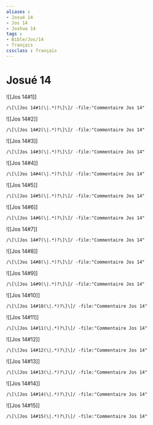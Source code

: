 ```yaml
---
aliases : 
- Josué 14
- Jos 14
- Joshua 14
tags : 
- Bible/Jos/14
- français
cssclass : français
---
```


# Josué 14

![[Jos 14#1]]

```query
/\[\[Jos 14#1(\|.*)?\]\]/ -file:"Commentaire Jos 14"
```

![[Jos 14#2]]

```query
/\[\[Jos 14#2(\|.*)?\]\]/ -file:"Commentaire Jos 14"
```

![[Jos 14#3]]

```query
/\[\[Jos 14#3(\|.*)?\]\]/ -file:"Commentaire Jos 14"
```

![[Jos 14#4]]

```query
/\[\[Jos 14#4(\|.*)?\]\]/ -file:"Commentaire Jos 14"
```

![[Jos 14#5]]

```query
/\[\[Jos 14#5(\|.*)?\]\]/ -file:"Commentaire Jos 14"
```

![[Jos 14#6]]

```query
/\[\[Jos 14#6(\|.*)?\]\]/ -file:"Commentaire Jos 14"
```

![[Jos 14#7]]

```query
/\[\[Jos 14#7(\|.*)?\]\]/ -file:"Commentaire Jos 14"
```

![[Jos 14#8]]

```query
/\[\[Jos 14#8(\|.*)?\]\]/ -file:"Commentaire Jos 14"
```

![[Jos 14#9]]

```query
/\[\[Jos 14#9(\|.*)?\]\]/ -file:"Commentaire Jos 14"
```

![[Jos 14#10]]

```query
/\[\[Jos 14#10(\|.*)?\]\]/ -file:"Commentaire Jos 14"
```

![[Jos 14#11]]

```query
/\[\[Jos 14#11(\|.*)?\]\]/ -file:"Commentaire Jos 14"
```

![[Jos 14#12]]

```query
/\[\[Jos 14#12(\|.*)?\]\]/ -file:"Commentaire Jos 14"
```

![[Jos 14#13]]

```query
/\[\[Jos 14#13(\|.*)?\]\]/ -file:"Commentaire Jos 14"
```

![[Jos 14#14]]

```query
/\[\[Jos 14#14(\|.*)?\]\]/ -file:"Commentaire Jos 14"
```

![[Jos 14#15]]

```query
/\[\[Jos 14#15(\|.*)?\]\]/ -file:"Commentaire Jos 14"
```

